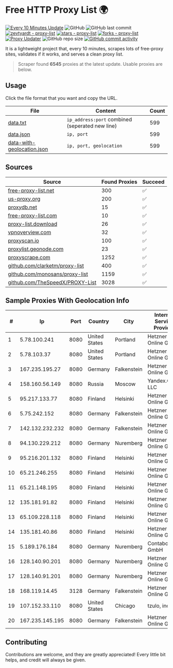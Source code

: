 
# Free HTTP Proxy List 🌍

[![Every 10 Minutes Update](https://github.com/mertguvencli/http-proxy-list/actions/workflows/main.yml/badge.svg?branch=main)](https://github.com/mertguvencli/http-proxy-list/actions/workflows/main.yml)
![GitHub](https://img.shields.io/github/license/mertguvencli/http-proxy-list)
![GitHub last commit](https://img.shields.io/github/last-commit/mertguvencli/http-proxy-list)
[![zevtyardt - proxy-list](https://img.shields.io/static/v1?label=zevtyardt&message=proxy-list&color=blue&logo=github)](https://github.com/zevtyardt/proxy-list "Go to GitHub repo")
[![stars - proxy-list](https://img.shields.io/github/stars/zevtyardt/proxy-list?style=social)](https://github.com/zevtyardt/proxy-list)
[![forks - proxy-list](https://img.shields.io/github/forks/zevtyardt/proxy-list?style=social)](https://github.com/zevtyardt/proxy-list)
[![Proxy Updater](https://github.com/zevtyardt/proxy-list/workflows/Proxy%20Updater/badge.svg)](https://github.com/zevtyardt/proxy-list/actions?query=workflow:"Proxy+Updater")
![GitHub repo size](https://img.shields.io/github/repo-size/zevtyardt/proxy-list)
[![GitHub commit activity](https://img.shields.io/github/commit-activity/m/zevtyardt/proxy-list?logo=commits)](https://github.com/zevtyardt/proxy-list/commits/main)

It is a lightweight project that, every 10 minutes, scrapes lots of free-proxy sites, validates if it works, and serves a clean proxy list.

> Scraper found **6545** proxies at the latest update. Usable proxies are below.

## Usage

Click the file format that you want and copy the URL.

|File|Content|Count|
|----|-------|-----|
|[data.txt](https://raw.githubusercontent.com/mertguvencli/http-proxy-list/main/proxy-list/data.txt)|`ip_address:port` combined (seperated new line)|599|
|[data.json](https://raw.githubusercontent.com/mertguvencli/http-proxy-list/main/proxy-list/data.json)|`ip, port`|599|
|[data-with-geolocation.json](https://raw.githubusercontent.com/mertguvencli/http-proxy-list/main/proxy-list/data-with-geolocation.json)|`ip, port, geolocation`|599|

## Sources

|Source|Found Proxies|Succeed|
|------|-------------|-------|
|[free-proxy-list.net](https://free-proxy-list.net)|300|✅|
|[us-proxy.org](https://www.us-proxy.org)|200|✅|
|[proxydb.net](http://proxydb.net)|15|✅|
|[free-proxy-list.com](https://free-proxy-list.com/?page=&port=&type%5B%5D=http&type%5B%5D=https&up_time=0&search=Search)|10|✅|
|[proxy-list.download](https://www.proxy-list.download/HTTP)|26|✅|
|[vpnoverview.com](https://vpnoverview.com/privacy/anonymous-browsing/free-proxy-servers)|32|✅|
|[proxyscan.io](https://www.proxyscan.io)|100|✅|
|[proxylist.geonode.com](https://proxylist.geonode.com/api/proxy-list?limit=300&page=1&sort_by=lastChecked&sort_type=desc&protocols=http,https)|23|✅|
|[proxyscrape.com](https://api.proxyscrape.com/v2/?request=displayproxies&protocol=http&timeout=10000&country=all&ssl=all&anonymity=all)|1252|✅|
|[github.com/clarketm/proxy-list](https://raw.githubusercontent.com/clarketm/proxy-list/master/proxy-list-raw.txt)|400|✅|
|[github.com/monosans/proxy-list](https://raw.githubusercontent.com/monosans/proxy-list/main/proxies/http.txt)|1159|✅|
|[github.com/TheSpeedX/PROXY-List](https://raw.githubusercontent.com/TheSpeedX/PROXY-List/master/http.txt)|3028|✅|


## Sample Proxies With Geolocation Info

|#|Ip|Port|Country|City|Internet Service Provider|
|-|--|----|-------|----|-------------------------|
|1|5.78.100.241|8080|United States|Portland|Hetzner Online GmbH|
|2|5.78.103.37|8080|United States|Portland|Hetzner Online GmbH|
|3|167.235.195.27|8080|Germany|Falkenstein|Hetzner Online GmbH|
|4|158.160.56.149|8080|Russia|Moscow|Yandex.Cloud LLC|
|5|95.217.133.77|8080|Finland|Helsinki|Hetzner Online GmbH|
|6|5.75.242.152|8080|Germany|Falkenstein|Hetzner Online GmbH|
|7|142.132.232.232|8080|Germany|Falkenstein|Hetzner Online GmbH|
|8|94.130.229.212|8080|Germany|Nuremberg|Hetzner Online GmbH|
|9|95.216.201.132|8080|Finland|Helsinki|Hetzner Online GmbH|
|10|65.21.246.255|8080|Finland|Helsinki|Hetzner Online GmbH|
|11|65.21.148.195|8080|Finland|Helsinki|Hetzner Online GmbH|
|12|135.181.91.82|8080|Finland|Helsinki|Hetzner Online GmbH|
|13|65.109.228.118|8080|Finland|Helsinki|Hetzner Online GmbH|
|14|135.181.40.86|8080|Finland|Helsinki|Hetzner Online GmbH|
|15|5.189.176.184|8080|Germany|Nuremberg|Contabo GmbH|
|16|128.140.90.201|8080|Germany|Nuremberg|Hetzner Online GmbH|
|17|128.140.91.201|8080|Germany|Nuremberg|Hetzner Online GmbH|
|18|168.119.14.45|3128|Germany|Falkenstein|Hetzner Online GmbH|
|19|107.152.33.110|8080|United States|Chicago|tzulo, inc.|
|20|167.235.145.195|8080|Germany|Falkenstein|Hetzner Online GmbH|



## Contributing

Contributions are welcome, and they are greatly appreciated! Every
little bit helps, and credit will always be given.

